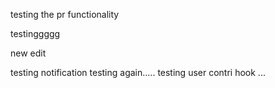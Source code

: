 testing the pr functionality

testinggggg

new edit


testing notification
testing again.....
testing user contri hook ... 
